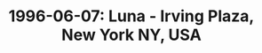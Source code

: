 ---
layout: show
title: '1996-06-07: Luna - Irving Plaza, New York NY, USA'
name: 1996-06-07-luna-irving-plaza-new-york-ny-usa
show-venue: 'Irving Plaza, New York NY, USA'
show-setlist: [
  "Slide",
  "Tracy I Love You",
  "We're Both Confused",
  "Chinatown",
  "Slash Your Tires",
  "Moon Palace",
  "Kalamazoo",
  "Sideshow By The Seashore",
  "23 Minutes in Brussels",
  "Lost In Space",
  "California (All the Way)",
  "Bewitched",
  "Fourth of July",
  "Tiger Lily",
  "Time to Quit",
  ""
  ]
show-date: 1996-06-07
category: 1996
show-radio: 
show-lastfm: 
show-cancelled: 
performers: 
facebook-event-url: 
show-poster-url: 'http://media.fullofwishes.co.uk/02-luna/show_assets/1996-06-07/1996-06-07-luna-poster.jpg'
show-ticket-url: 
show-venue-website: 
show-additional: 
---
